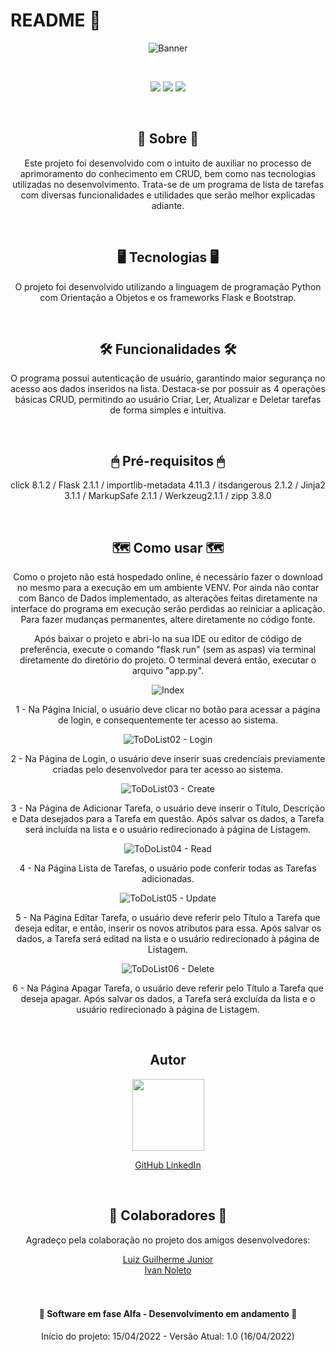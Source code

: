 # README 📖

<div align="center">

![Banner](https://user-images.githubusercontent.com/101483219/163696287-ac3821b7-dde4-4fba-8c76-7b7288833a69.png)

<br>

<p align="center">
<img src="https://img.shields.io/badge/Status-Vers%C3%A3o%20Alpha%20--%20em%20desenvolvimento-green"> <img src="https://img.shields.io/badge/Data%20de%20in%C3%ADcio%20do%20projeto%3A-15%2F04%2F2022-green"> <img src="https://img.shields.io/badge/Data%20da%20%C3%BAltima%20atualiza%C3%A7%C3%A3o%3A-16%2F04%2F2022-green">
</p>

<br>

<hp align="center">
    <h2 align="center">📗 Sobre 📗</h2>
        <p>Este projeto foi desenvolvido com o intuito de auxiliar no processo de aprimoramento do conhecimento em CRUD, bem como nas tecnologias utilizadas no desenvolvimento. Trata-se de um programa de lista de tarefas com diversas funcionalidades e utilidades que serão melhor explicadas adiante.</p>
    <br>
    <h2>🖥 Tecnologias 🖥</h2>
        <p>O projeto foi desenvolvido utilizando a linguagem de programação Python com Orientação a Objetos e os frameworks Flask e Bootstrap.</p>
    <br>
    <h2>🛠 Funcionalidades 🛠</h2>
        <p>O programa possui autenticação de usuário, garantindo maior segurança no acesso aos dados inseridos na lista. Destaca-se por possuir as 4 operações básicas CRUD, permitindo ao usuário Criar, Ler, Atualizar e Deletar tarefas de forma simples e intuitiva.</p>
    <br>
    <h2>🖱 Pré-requisitos 🖱</h2>
        <p>click 8.1.2 / Flask 2.1.1 / importlib-metadata 4.11.3 / itsdangerous 2.1.2 / Jinja2 3.1.1 / MarkupSafe 2.1.1 / Werkzeug2.1.1 / zipp 3.8.0</p>
    <br>
    <h2>🗺 Como usar 🗺</h2>
    <p>Como o projeto não está hospedado online, é necessário fazer o download no mesmo para a execução em um ambiente VENV. Por ainda não contar com Banco de Dados implementado, as alterações feitas diretamente na interface do programa em execução serão perdidas ao reiniciar a aplicação. Para fazer mudanças permanentes, altere diretamente no código fonte.</p>
    <p>Após baixar o projeto e abri-lo na sua IDE ou editor de código de preferência, execute o comando "flask run" (sem as aspas) via terminal diretamente do diretório do projeto. O terminal deverá então, executar o arquivo "app.py".</p>


![Index](https://user-images.githubusercontent.com/101483219/163696458-c77c779e-928f-4a26-8335-c20867b67e52.png)
    <p>1 - Na Página Inicial, o usuário deve clicar no botão para acessar a página de login, e consequentemente ter acesso ao sistema.</p>

![ToDoList02 - Login](https://user-images.githubusercontent.com/101483219/163696462-9b58a861-b489-4ac4-a9f3-6eb02e2aa882.png)
    <p>2 - Na Página de Login, o usuário deve inserir suas credenciais previamente criadas pelo desenvolvedor para ter acesso ao sistema.</p>

![ToDoList03 - Create](https://user-images.githubusercontent.com/101483219/163696464-24304004-0594-48e0-9fc2-2984842dfa68.png)
    <p>3 - Na Página de Adicionar Tarefa, o usuário deve inserir o Título, Descrição e Data desejados para a Tarefa em questão. Após salvar os dados, a Tarefa será incluída na lista e o usuário redirecionado à página de Listagem.</p>

![ToDoList04 - Read](https://user-images.githubusercontent.com/101483219/163696465-43a7114d-7dff-442c-acaa-282cf5cbc9ed.png)
    <p>4 - Na Página Lista de Tarefas, o usuário pode conferir todas as Tarefas adicionadas.</p>

![ToDoList05 - Update](https://user-images.githubusercontent.com/101483219/163696466-c5131baa-ad6e-4232-b5c4-24d6289a6636.png)
    <p>5 - Na Página Editar Tarefa, o usuário deve referir pelo Título a Tarefa que deseja editar, e então, inserir os novos atributos para essa. Após salvar os dados, a Tarefa será editad na lista e o usuário redirecionado à página de Listagem.</p>

![ToDoList06 - Delete](https://user-images.githubusercontent.com/101483219/163696469-5b23da8b-cc34-475b-882c-4efb230fc28b.png)
    <p>6 - Na Página Apagar Tarefa, o usuário deve referir pelo Título a Tarefa que deseja apagar. Após salvar os dados, a Tarefa será excluída da lista e o usuário redirecionado à página de Listagem.</p>

<br>

<h2 align="center">Autor</h2>

[<img src="https://avatars.githubusercontent.com/u/101483219?v=4" width=115><br><sub></sub>](https://github.com/luizrodgs)
<p><a href="https://github.com/luizrodgs">GitHub </a> <a href="https://www.linkedin.com/in/luiz-c-rodrigues-moura/"> LinkedIn</a></p>

<br>

<h2>
    <h2 align="center">🤝 Colaboradores 🤝</h2>
    <div>
    <p align="center">Agradeço pela colaboração no projeto dos amigos desenvolvedores:</p>
    <a href="https://www.linkedin.com/in/moura-dev/">Luiz Guilherme Junior</a>
    <br>
    <a href="https://www.linkedin.com/in/ivan-noleto-0aa2a0205/">Ivan Noleto</a>
    </h2>
    </div>
<br>
<br>

<h4 align="center">
    🚧 Software em fase Alfa - Desenvolvimento em andamento 🚧
</h4>
<p align="center">Início do projeto: 15/04/2022 - Versão Atual: 1.0 (16/04/2022)</p>
<br>

</div>
